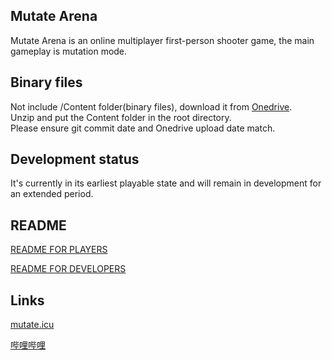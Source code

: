 ## Mutate Arena

Mutate Arena is an online multiplayer first-person shooter game, the main gameplay is mutation mode.

## Binary files

Not include /Content folder(binary files), download it from [Onedrive](https://1drv.ms/f/c/c8d6dc43bb25e3ee/Ev3d9Rntk1lOk6Z4wtwNLqUBGAP63npo7h_aVUa0jXyFSQ?e=WwbuxE).  
Unzip and put the Content folder in the root directory.  
Please ensure git commit date and Onedrive upload date match.

## Development status

It's currently in its earliest playable state and will remain in development for an extended period.

## README

[README FOR PLAYERS](README.txt)

[README FOR DEVELOPERS](Source/MutateArena/README.txt)

## Links

[mutate.icu](https://www.mutate.icu/)

[哔哩哔哩](https://space.bilibili.com/11741743/)
